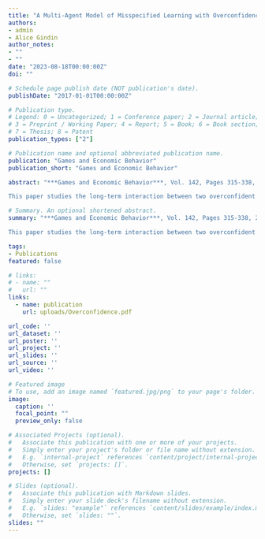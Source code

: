```yaml
---
title: "A Multi-Agent Model of Misspecified Learning with Overconfidence"
authors:
- admin
- Alice Gindin
author_notes:
- ""
- ""
date: "2023-08-18T00:00:00Z"
doi: ""

# Schedule page publish date (NOT publication's date).
publishDate: "2017-01-01T00:00:00Z"

# Publication type.
# Legend: 0 = Uncategorized; 1 = Conference paper; 2 = Journal article;
# 3 = Preprint / Working Paper; 4 = Report; 5 = Book; 6 = Book section;
# 7 = Thesis; 8 = Patent
publication_types: ["2"]

# Publication name and optional abbreviated publication name.
publication: "Games and Economic Behavior"
publication_short: "Games and Economic Behavior"

abstract: "***Games and Economic Behavior***, Vol. 142, Pages 315-338, 2023 <br>  

This paper studies the long-term interaction between two overconfident agents who choose how much effort to exert while learning about their environment. Overconfidence causes agents to underestimate either a common fundamental, such as the underlying quality of their project, or their counterpart's ability, to justify their worse-than-expected performance. We show that in many settings, agents create informational externalities for each other. When informational externalities are positive, the agents' learning processes are mutually-reinforcing: one agent best responding to his own overconfidence causes the other agent to reach a more distorted belief and take more extreme actions, generating a positive feedback loop. The opposite pattern, mutually-limiting learning, arises when informational externalities are negative. We also show that in our multi-agent environment, overconfidence can lead to Pareto improvement in welfare. Finally, we prove that under certain conditions, agents' beliefs and effort choices converge to a steady state that is a Berk-Nash equilibrium."

# Summary. An optional shortened abstract.
summary: "***Games and Economic Behavior***, Vol. 142, Pages 315-338, 2023 <br>  

This paper studies the long-term interaction between two overconfident agents who choose how much effort to exert while learning about their environment. Overconfidence causes agents to underestimate either a common fundamental, such as the underlying quality of their project, or their counterpart's ability, to justify their worse-than-expected performance. We show that in many settings, agents create informational externalities for each other. When informational externalities are positive, the agents' learning processes are mutually-reinforcing: one agent best responding to his own overconfidence causes the other agent to reach a more distorted belief and take more extreme actions, generating a positive feedback loop. The opposite pattern, mutually-limiting learning, arises when informational externalities are negative. We also show that in our multi-agent environment, overconfidence can lead to Pareto improvement in welfare. Finally, we prove that under certain conditions, agents' beliefs and effort choices converge to a steady state that is a Berk-Nash equilibrium."

tags:
- Publications
featured: false

# links:
# - name: ""
#   url: ""
links:
  - name: publication
    url: uploads/Overconfidence.pdf

url_code: ''
url_dataset: ''
url_poster: ''
url_project: ''
url_slides: ''
url_source: ''
url_video: ''

# Featured image
# To use, add an image named `featured.jpg/png` to your page's folder. 
image:
  caption: ''
  focal_point: ""
  preview_only: false

# Associated Projects (optional).
#   Associate this publication with one or more of your projects.
#   Simply enter your project's folder or file name without extension.
#   E.g. `internal-project` references `content/project/internal-project/index.md`.
#   Otherwise, set `projects: []`.
projects: []

# Slides (optional).
#   Associate this publication with Markdown slides.
#   Simply enter your slide deck's filename without extension.
#   E.g. `slides: "example"` references `content/slides/example/index.md`.
#   Otherwise, set `slides: ""`.
slides: ""
---
```

<!--
{{% callout note %}}
Click the *Cite* button above to demo the feature to enable visitors to import publication metadata into their reference management software.
{{% /callout %}}

{{% callout note %}}
Create your slides in Markdown - click the *Slides* button to check out the example.
{{% /callout %}}

Supplementary notes can be added here, including [code, math, and images](https://wowchemy.com/docs/writing-markdown-latex/).
-->
